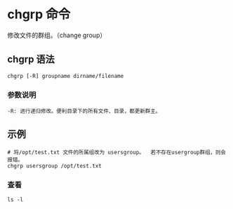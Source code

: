 # chgrp 命令

修改文件的群组。（change group）

## chgrp 语法

    chgrp [-R] groupname dirname/filename

### 参数说明

    -R: 进行递归修改。便利目录下的所有文件、目录，都更新群主。

## 示例

    # 将/opt/test.txt 文件的所属组改为 usersgroup。  若不存在usergroup群组，则会报错。
    chgrp usersgroup /opt/test.txt   

### 查看

    ls -l
